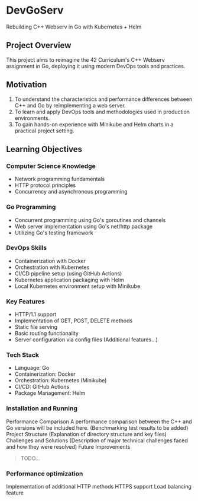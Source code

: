 # DevGoServ
Rebuilding C++ Webserv in Go with Kubernetes + Helm

## Project Overview
This project aims to reimagine the 42 Curriculum's C++ Webserv assignment in Go, deploying it using modern DevOps tools and practices.

## Motivation
1. To understand the characteristics and performance differences between C++ and Go by reimplementing a web server.
2. To learn and apply DevOps tools and methodologies used in production environments.
3. To gain hands-on experience with Minikube and Helm charts in a practical project setting.

## Learning Objectives
### Computer Science Knowledge
- Network programming fundamentals
- HTTP protocol principles
- Concurrency and asynchronous programming

### Go Programming
- Concurrent programming using Go's goroutines and channels
- Web server implementation using Go's net/http package
- Utilizing Go's testing framework

### DevOps Skills

- Containerization with Docker
- Orchestration with Kubernetes
- CI/CD pipeline setup (using GitHub Actions)
- Kubernetes application packaging with Helm
- Local Kubernetes environment setup with Minikube

### Key Features

- HTTP/1.1 support
- Implementation of GET, POST, DELETE methods
- Static file serving
- Basic routing functionality
- Server configuration via config files
(Additional features...)

### Tech Stack

- Language: Go
- Containerization: Docker
- Orchestration: Kubernetes (Minikube)
- CI/CD: GitHub Actions
- Package Management: Helm

### Installation and Running
Performance Comparison
A performance comparison between the C++ and Go versions will be included here. (Benchmarking test results to be added)
Project Structure
(Explanation of directory structure and key files)
Challenges and Solutions
(Description of major technical challenges faced and how they were resolved)
Future Improvements

> TODO...

### Performance optimization
Implementation of additional HTTP methods
HTTPS support
Load balancing feature

